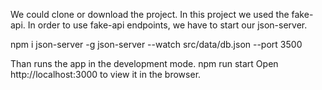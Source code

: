 

We could clone or download the project. In this project we used the fake-api.
In order to use fake-api endpoints, we have to start our json-server.

npm i json-server -g
json-server --watch src/data/db.json --port 3500 

Than runs the app in the development mode.
npm run start
Open http://localhost:3000 to view it in the browser.

